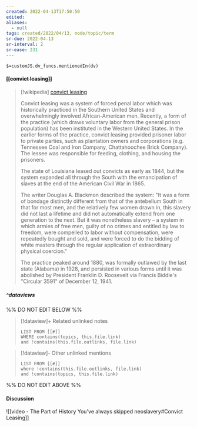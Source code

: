 ```yaml
---
created: 2022-04-13T17:50:50 
edited: 
aliases:
  - null
tags: created/2022/04/13, node/topic/term
sr-due: 2022-04-13
sr-interval: 2
sr-ease: 231
---
```

`$=customJS.dv_funcs.mentionedIn(dv)`

#### <s class="topic-title">[[convict leasing]]</s>

> [!wikipedia] [convict leasing](https://en.wikipedia.org/wiki/Convict%20leasing)
> 
> Convict leasing was a system of forced penal labor which was historically practiced in the Southern United States and overwhelmingly involved African-American men. Recently, a form of the practice (which draws voluntary labor from the general prison population) has been instituted in the Western United States. In the earlier forms of the practice, convict leasing provided prisoner labor to private parties, such as plantation owners and corporations (e.g. Tennessee Coal and Iron Company, Chattahoochee Brick Company). The lessee was responsible for feeding, clothing, and housing the prisoners.
> 
> The state of Louisiana leased out convicts as early as 1844, but the system expanded all through the South with the emancipation of slaves at the end of the American Civil War in 1865.  
> 
> The writer Douglas A. Blackmon described the system: "It was a form of bondage distinctly different from that of the antebellum South in that for most men, and the relatively few women drawn in, this slavery did not last a lifetime and did not automatically extend from one generation to the next.  But it was nonetheless slavery – a system in which armies of free men, guilty of no crimes and entitled by law to freedom, were compelled to labor without compensation, were repeatedly bought and sold, and were forced to do the bidding of white masters through the regular application of extraordinary physical coercion."
> 
> The practice peaked around 1880, was formally outlawed by the last state (Alabama) in 1928, and persisted in various forms until it was abolished by President Franklin D. Roosevelt via Francis Biddle's "Circular 3591" of December 12, 1941.
>


##### ^dataviews

%% DO NOT EDIT BELOW %%
> [!dataview]+ Related unlinked notes
> ```dataview
> LIST FROM [[#]]
> WHERE contains(topics, this.file.link)
> and !contains(this.file.outlinks, file.link)
> ```
 
> [!dataview]- Other unlinked mentions
> ```dataview
> LIST FROM [[#]]
> where !contains(this.file.outlinks, file.link)
> and !contains(topics, this.file.link)
> ```

%% DO NOT EDIT ABOVE %%


#### Discussion

![[video - The Part of History You've always skipped neoslavery#Convict Leasing]]